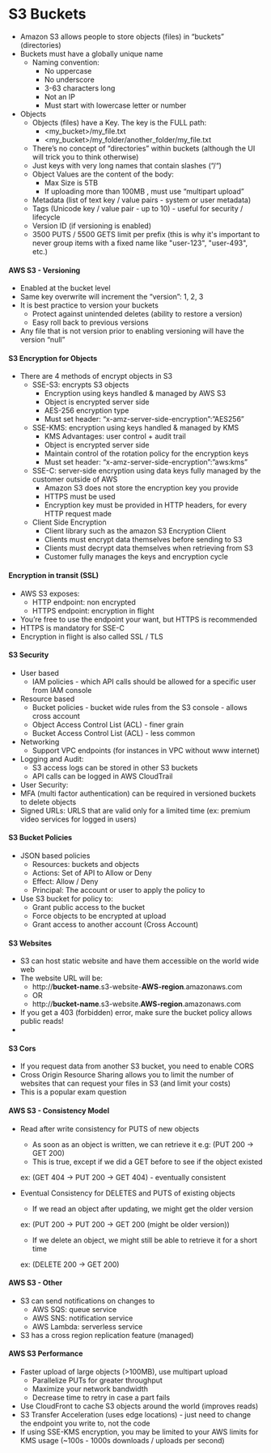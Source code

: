 # S3 Buckets

* Amazon S3 allows people to store objects (files) in “buckets” (directories)
* Buckets must have a globally unique name
    * Naming convention:
        * No uppercase
        * No underscore
        * 3-63 characters long
        * Not an IP
        * Must start with lowercase letter or number
* Objects
    * Objects (files) have a Key. The key is the FULL path:
        * <my_bucket>/my_file.txt
        * <my_bucket>/my_folder/another_folder/my_file.txt
    * There’s no concept of “directories” within buckets (although the UI will trick you to think otherwise)
    * Just keys with very long names that contain slashes (“/“)
    * Object Values are the content of the body:
        * Max Size is 5TB
        * If uploading more than 100MB , must use “multipart upload”
    * Metadata (list of text key / value pairs - system or user metadata)
    * Tags (Unicode key / value pair - up to 10) - useful for security / lifecycle
    * Version ID (if versioning is enabled)
    * 3500 PUTS / 5500 GETS limit per prefix (this is why it's important to never group items with a fixed name like "user-123", "user-493", etc.)

#### AWS S3 - Versioning
* Enabled at the bucket level
* Same key overwrite will increment the “version”: 1, 2, 3
* It is best practice to version your buckets
    * Protect against unintended deletes (ability to restore a version)
    * Easy roll back to previous versions
* Any file that is not version prior to enabling versioning will have the version “null”

#### S3 Encryption for Objects
* There are 4 methods of encrypt objects in S3
    * SSE-S3: encrypts S3 objects
        * Encryption using keys handled & managed by AWS S3
        * Object is encrypted server side
        * AES-256 encryption type
        * Must set header: “x-amz-server-side-encryption”:”AES256”
    * SSE-KMS: encryption using keys handled & managed by KMS
        * KMS Advantages: user control + audit trail
        * Object is encrypted server side
        * Maintain control of the rotation policy for the encryption keys
        * Must set header: “x-amz-server-side-encryption”:”aws:kms”
    * SSE-C: server-side encryption using data keys fully managed by the customer outside of AWS
        * Amazon S3 does not store the encryption key you provide
        * HTTPS must be used
        * Encryption key must be provided in HTTP headers, for every HTTP request made
    * Client Side Encryption
        * Client library such as the amazon S3 Encryption Client
        * Clients must encrypt data themselves before sending to S3
        * Clients must decrypt data themselves when retrieving from S3
        * Customer fully manages the keys and encryption cycle

#### Encryption in transit (SSL)
* AWS S3 exposes:
    * HTTP endpoint: non encrypted
    * HTTPS endpoint: encryption in flight
* You’re free to use the endpoint your want, but HTTPS is recommended
* HTTPS is mandatory for SSE-C
* Encryption in flight is also called SSL / TLS

#### S3 Security
* User based
    * IAM policies - which API calls should be allowed for a specific user from IAM console
* Resource based
    * Bucket policies - bucket wide rules from the S3 console - allows cross account
    * Object Access Control List (ACL) - finer grain
    * Bucket Access Control List (ACL) - less common
* Networking
    * Support VPC endpoints (for instances in VPC without www internet)
* Logging and Audit:
    * S3 access logs can be stored in other S3 buckets
    * API calls can be logged in AWS CloudTrail
* User Security:
* MFA (multi factor authentication) can be required in versioned buckets to delete objects
* Signed URLs: URLS that are valid only for a limited time (ex: premium video services for logged in users)

#### S3 Bucket Policies
* JSON based policies
    * Resources: buckets and objects
    * Actions: Set of API to Allow or Deny
    * Effect: Allow / Deny
    * Principal: The account or user to apply the policy to
* Use S3 bucket for policy to:
    * Grant public access to the bucket
    * Force objects to be encrypted at upload
    * Grant access to another account (Cross Account)

#### S3 Websites
* S3 can host static website and have them accessible on the world wide web
* The website URL will be:
    * http://**bucket-name**.s3-website-**AWS-region**.amazonaws.com
    * OR
    * http://**bucket-name**.s3-website.**AWS-region**.amazonaws.com
* If you get a 403 (forbidden) error, make sure the bucket policy allows public reads!
* 

#### S3 Cors
* If you request data from another S3 bucket, you need to enable CORS
* Cross Origin Resource Sharing allows you to limit the number of websites that can request your files in S3 (and limit your costs)
* This is a popular exam question

#### AWS S3 - Consistency Model
* Read after write consistency for PUTS of new objects
    * As soon as an object is written, we can retrieve it e.g: (PUT 200 -> GET 200)
    * This is true, except if we did a GET before to see if the object existed
    
    ex: (GET 404 -> PUT 200 -> GET 404) - eventually consistent
* Eventual Consistency for DELETES and PUTS of existing objects
    * If we read an object after updating, we might get the older version
    
    ex: (PUT 200 -> PUT 200 -> GET 200 (might be older version))
    * If we delete an object, we might still be able to retrieve it for a short time
    
    ex: (DELETE 200 -> GET 200)

#### AWS S3 - Other
* S3 can send notifications on changes to
    * AWS SQS: queue service
    * AWS SNS: notification service
    * AWS Lambda: serverless service
* S3 has a cross region replication feature (managed)

#### AWS S3 Performance
* Faster upload of large objects (>100MB), use multipart upload
    * Parallelize PUTs for greater throughput
    * Maximize your network bandwidth
    * Decrease time to retry in case a part fails
* Use CloudFront to cache S3 objects around the world (improves reads)
* S3 Transfer Acceleration (uses edge locations) - just need to change the endpoint you write to, not the code
* If using SSE-KMS encryption, you may be limited to your AWS limits for KMS usage (~100s - 1000s downloads / uploads per second)
